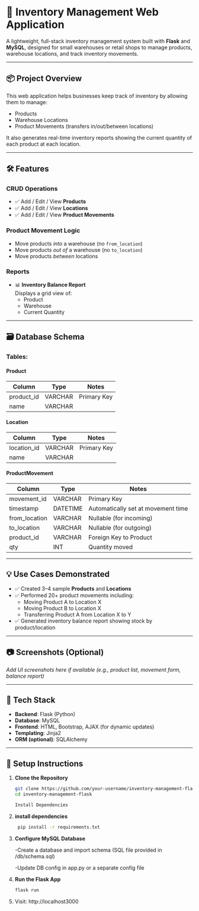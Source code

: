 # 🏪 Inventory Management Web Application

A lightweight, full-stack inventory management system built with **Flask** and **MySQL**, designed for small warehouses or retail shops to manage products, warehouse locations, and track inventory movements.

---

## 📦 Project Overview

This web application helps businesses keep track of inventory by allowing them to manage:
- Products
- Warehouse Locations
- Product Movements (transfers in/out/between locations)

It also generates real-time inventory reports showing the current quantity of each product at each location.

---

## 🛠️ Features

### CRUD Operations
- ✅ Add / Edit / View **Products**
- ✅ Add / Edit / View **Locations**
- ✅ Add / Edit / View **Product Movements**

### Product Movement Logic
- Move products *into* a warehouse (no `from_location`)
- Move products *out of* a warehouse (no `to_location`)
- Move products *between* locations

### Reports
- 📊 **Inventory Balance Report**  
  Displays a grid view of:
  - Product
  - Warehouse
  - Current Quantity

---

## 🗃️ Database Schema

### Tables:

#### Product
| Column      | Type    | Notes        |
|-------------|---------|--------------|
| product_id  | VARCHAR | Primary Key  |
| name        | VARCHAR |              |

#### Location
| Column       | Type    | Notes        |
|--------------|---------|--------------|
| location_id  | VARCHAR | Primary Key  |
| name         | VARCHAR |              |

#### ProductMovement
| Column        | Type    | Notes                              |
|---------------|---------|------------------------------------|
| movement_id   | VARCHAR | Primary Key                        |
| timestamp     | DATETIME| Automatically set at movement time |
| from_location | VARCHAR | Nullable (for incoming)            |
| to_location   | VARCHAR | Nullable (for outgoing)            |
| product_id    | VARCHAR | Foreign Key to Product             |
| qty           | INT     | Quantity moved                     |

---

## 💡 Use Cases Demonstrated

- ✅ Created 3–4 sample **Products** and **Locations**
- ✅ Performed 20+ product movements including:
  - Moving Product A to Location X
  - Moving Product B to Location X
  - Transferring Product A from Location X to Y
- ✅ Generated inventory balance report showing stock by product/location

---

## 📷 Screenshots (Optional)

_Add UI screenshots here if available (e.g., product list, movement form, balance report)_

---

## 🚀 Tech Stack

- **Backend**: Flask (Python)
- **Database**: MySQL
- **Frontend**: HTML, Bootstrap, AJAX (for dynamic updates)
- **Templating**: Jinja2
- **ORM (optional)**: SQLAlchemy

---

## 🔧 Setup Instructions

1. **Clone the Repository**
   ```bash
   git clone https://github.com/your-username/inventory-management-flask.git
   cd inventory-management-flask

   Install Dependencies

2. **install dependencies**
   ```bash
    pip install -r requirements.txt
3. **Configure MySQL Database**

    -Create a database and import schema (SQL file provided in /db/schema.sql)

    -Update DB config in app.py or a separate config file

4. **Run the Flask App**
   ```bash
   flask run
5. Visit: http://localhost3000
